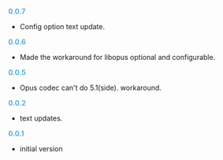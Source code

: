 
**<span style="color:#56adda">0.0.7</span>**
- Config option text update.

**<span style="color:#56adda">0.0.6</span>**
- Made the workaround for libopus optional and configurable.

**<span style="color:#56adda">0.0.5</span>**
- Opus codec can't do 5.1(side). workaround.

**<span style="color:#56adda">0.0.2</span>**
- text updates.

**<span style="color:#56adda">0.0.1</span>**
- initial version
